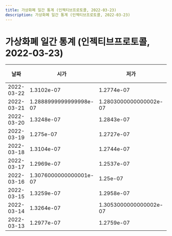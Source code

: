 ```yaml
---
title: 가상화폐 일간 통계 (인젝티브프로토콜, 2022-03-23)
description: 가상화폐 일간 통계 (인젝티브프로토콜, 2022-03-23)
---
```


가상화폐 일간 통계 (인젝티브프로토콜, 2022-03-23)
===

|날짜|시가|저가|고가|종가|비고|
|--|--|--|--|--|--|
|2022-03-22|1.3102e-07|1.2774e-07|1.3453e-07|1.2942e-07|    |
|2022-03-21|1.2888999999999998e-07|1.2803000000000002e-07|1.434e-07|1.3100000000000002e-07|    |
|2022-03-20|1.3248e-07|1.2843e-07|1.3565e-07|1.2934e-07|    |
|2022-03-19|1.275e-07|1.2727e-07|1.3714e-07|1.3103e-07|    |
|2022-03-18|1.3104e-07|1.2744e-07|1.3497e-07|1.2762999999999999e-07|    |
|2022-03-17|1.2969e-07|1.2537e-07|1.342e-07|1.3104e-07|    |
|2022-03-16|1.3076000000000001e-07|1.25e-07|1.351e-07|1.2955e-07|    |
|2022-03-15|1.3259e-07|1.2958e-07|1.3825e-07|1.3083e-07|    |
|2022-03-14|1.3264e-07|1.3053000000000002e-07|1.472e-07|1.3352000000000002e-07|    |
|2022-03-13|1.2977e-07|1.2759e-07|1.5488000000000002e-07|1.3247000000000002e-07|    |
